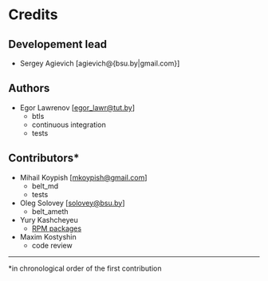 Credits
=======

Developement lead
-----------------

- Sergey Agievich [agievich@{bsu.by|gmail.com}] 

Authors
-------

- Egor Lawrenov [egor_lawr@tut.by]
  - btls
  - continuous integration
  - tests

Contributors*
------------

- Mihail Koypish [mkoypish@gmail.com] 
  - belt_md
  - tests
- Oleg Solovey [solovey@bsu.by] 
  - belt_ameth
- Yury Kashcheyeu
  - [RPM packages](https://copr.fedorainfracloud.org/coprs/kashcheyeu/bee2evp/)
- Maxim Kostyshin
  - code review

---
*in chronological order of the first contribution

